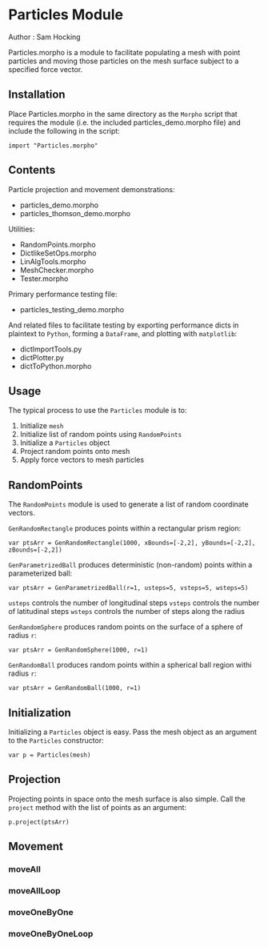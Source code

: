 # Particles Module

Author  : Sam Hocking

Particles.morpho is a module to facilitate populating a mesh with point particles and moving those particles on the mesh surface subject to a specified force vector. 

## Installation

Place Particles.morpho in the same directory as the `Morpho` script that requires the module (i.e. the included particles_demo.morpho file) and include the following in the script:
```
import "Particles.morpho"
```
## Contents

Particle projection and movement demonstrations:
- particles_demo.morpho
- particles_thomson_demo.morpho

Utilities:
- RandomPoints.morpho
- DictlikeSetOps.morpho
- LinAlgTools.morpho
- MeshChecker.morpho
- Tester.morpho

Primary performance testing file:
- particles_testing_demo.morpho

And related files to facilitate testing by exporting performance dicts in plaintext to `Python`, forming a `DataFrame`, and plotting with `matplotlib`:
- dictImportTools.py
- dictPlotter.py
- dictToPython.morpho

## Usage

The typical process to use the `Particles` module is to:
1. Initialize `mesh`
2. Initialize list of random points using `RandomPoints`
3. Initialize a `Particles` object
4. Project random points onto mesh
5. Apply force vectors to mesh particles

## RandomPoints

The `RandomPoints` module is used to generate a list of random coordinate vectors.

`GenRandomRectangle` produces points within a rectangular prism region:
```
var ptsArr = GenRandomRectangle(1000, xBounds=[-2,2], yBounds=[-2,2], zBounds=[-2,2])
```

`GenParametrizedBall` produces deterministic (non-random) points within a parameterized ball:
```
var ptsArr = GenParametrizedBall(r=1, usteps=5, vsteps=5, wsteps=5)
```
`usteps` controls the number of longitudinal steps
`vsteps` controls the number of latitudinal steps
`wsteps` controls the number of steps along the radius

`GenRandomSphere` produces random points on the surface of a sphere of radius `r`:
```
var ptsArr = GenRandomSphere(1000, r=1)
```

`GenRandomBall` produces random points within a spherical ball region withi radius `r`:
```
var ptsArr = GenRandomBall(1000, r=1)
```

## Initialization

Initializing a `Particles` object is easy. Pass the mesh object as an argument to the `Particles` constructor:
```
var p = Particles(mesh)
```

## Projection

Projecting points in space onto the mesh surface is also simple. Call the `project` method with the list of points as an argument:
```
p.project(ptsArr)
```

## Movement

### moveAll

### moveAllLoop

### moveOneByOne

### moveOneByOneLoop